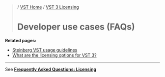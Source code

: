 >/ [VST Home](../) / [VST 3 Licensing](Index.md)
>
># Developer use cases (FAQs)

**Related pages:**

- [Steinberg VST usage guidelines](Usage+guidelines.md)
- [What are the licensing options for VST 3?](What+are+the+licensing+options.md)

---

See **[Frequently Asked Questions: Licensing](../FAQ/Licensing.md)**
